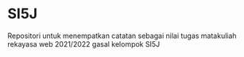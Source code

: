 # SI5J
Repositori untuk menempatkan catatan sebagai nilai tugas matakuliah rekayasa web 2021/2022 gasal kelompok SI5J
